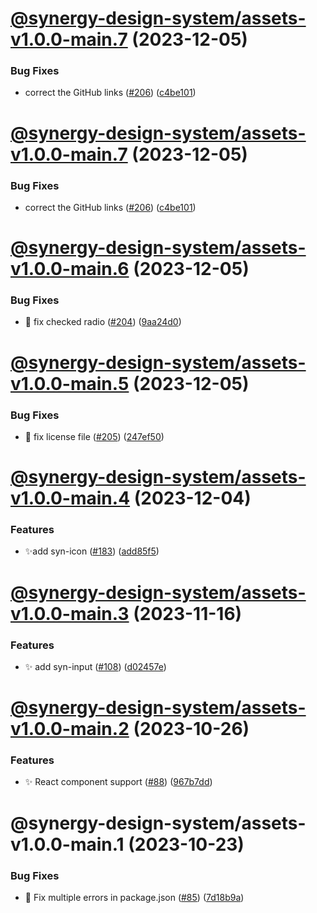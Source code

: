 # [@synergy-design-system/assets-v1.0.0-main.7](https://github.com/synergy-design-system/synergy-design-system/compare/assets/1.0.0-main.6...assets/1.0.0-main.7) (2023-12-05)


### Bug Fixes

* correct the GitHub links ([#206](https://github.com/synergy-design-system/synergy-design-system/issues/206)) ([c4be101](https://github.com/synergy-design-system/synergy-design-system/commit/c4be101310dd8f27c8d3874554928c08bff1533f))

# [@synergy-design-system/assets-v1.0.0-main.7](https://github.com/synergy-design-system/synergy-design-system/compare/assets/1.0.0-main.6...assets/1.0.0-main.7) (2023-12-05)


### Bug Fixes

* correct the GitHub links ([#206](https://github.com/synergy-design-system/synergy-design-system/issues/206)) ([c4be101](https://github.com/synergy-design-system/synergy-design-system/commit/c4be101310dd8f27c8d3874554928c08bff1533f))

# [@synergy-design-system/assets-v1.0.0-main.6](https://github.com/synergy-design-system/synergy-design-system/compare/assets/1.0.0-main.5...assets/1.0.0-main.6) (2023-12-05)


### Bug Fixes

* 🤔 fix checked radio ([#204](https://github.com/synergy-design-system/synergy-design-system/issues/204)) ([9aa24d0](https://github.com/synergy-design-system/synergy-design-system/commit/9aa24d07a54a4937437f8bbbc66dd62bd8308b5d))

# [@synergy-design-system/assets-v1.0.0-main.5](https://github.com/synergy-design-system/synergy-design-system/compare/assets/1.0.0-main.4...assets/1.0.0-main.5) (2023-12-05)


### Bug Fixes

* 🤔 fix license file ([#205](https://github.com/synergy-design-system/synergy-design-system/issues/205)) ([247ef50](https://github.com/synergy-design-system/synergy-design-system/commit/247ef505e29fe59ca17c362855bd7095a359b305))

# [@synergy-design-system/assets-v1.0.0-main.4](https://github.com/synergy-design-system/synergy-design-system/compare/assets/1.0.0-main.3...assets/1.0.0-main.4) (2023-12-04)



### Features

* ✨add syn-icon ([#183](https://github.com/synergy-design-system/synergy-design-system/issues/183)) ([add85f5](https://github.com/synergy-design-system/synergy-design-system/commit/add85f553579b5806e1feb0ad78171ca26a7b20d))

# [@synergy-design-system/assets-v1.0.0-main.3](https://github.com/synergy-design-system/synergy-design-system/compare/assets/1.0.0-main.2...assets/1.0.0-main.3) (2023-11-16)


### Features

* ✨ add syn-input ([#108](https://github.com/synergy-design-system/synergy-design-system/issues/108)) ([d02457e](https://github.com/synergy-design-system/synergy-design-system/commit/d02457e3a4f71911aefa1694037a639deee14ddb))

# [@synergy-design-system/assets-v1.0.0-main.2](https://github.com/synergy-design-system/synergy-design-system/compare/assets/1.0.0-main.1...assets/1.0.0-main.2) (2023-10-26)


### Features

* ✨ React component support ([#88](https://github.com/synergy-design-system/synergy-design-system/issues/88)) ([967b7dd](https://github.com/synergy-design-system/synergy-design-system/commit/967b7ddce3f2e1f6a1c55898c1368f0560947101))

# @synergy-design-system/assets-v1.0.0-main.1 (2023-10-23)


### Bug Fixes

* 🤔 Fix multiple errors in package.json ([#85](https://github.com/synergy-design-system/synergy-design-system/issues/85)) ([7d18b9a](https://github.com/synergy-design-system/synergy-design-system/commit/7d18b9a43c836a33f9f1beaefd18c4c2abf937c4))
